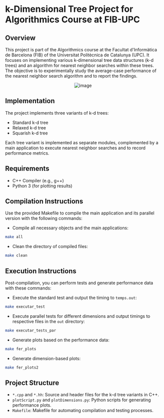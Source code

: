 # k-Dimensional Tree Project for Algorithmics Course at FIB-UPC

## Overview
This project is part of the Algorithmics course at the Facultat d'Informàtica de Barcelona (FIB) of the Universitat Politècnica de Catalunya (UPC). It focuses on implementing various k-dimensional tree data structures (k-d trees) and an algorithm for nearest neighbor searches within these trees. The objective is to experimentally study the average-case performance of the nearest neighbor search algorithm and to report the findings.
<p align="center">
  <img src="https://github.com/PauMayench/PauMayench-k-dimensional_tree_nearest_neighbour/assets/120923489/fb37727e-c2ad-4836-bb0a-ffca1f9a2e6f" alt="image">
</p>


## Implementation
The project implements three variants of k-d trees:
- Standard k-d tree
- Relaxed k-d tree
- Squarish k-d tree

Each tree variant is implemented as separate modules, complemented by a main application to execute nearest neighbor searches and to record performance metrics.

## Requirements
- C++ Compiler (e.g., g++)
- Python 3 (for plotting results)

## Compilation Instructions
Use the provided Makefile to compile the main application and its parallel version with the following commands:

- Compile all necessary objects and the main applications:


```bash
make all
```


- Clean the directory of compiled files:
```bash
make clean
```

## Execution Instructions
Post-compilation, you can perform tests and generate performance data with these commands:

- Execute the standard test and output the timing to `temps.out`:
```bash
make executar_test
```
- Execute parallel tests for different dimensions and output timings to respective files in the `out` directory:
```bash
make executar_tests_par
```
- Generate plots based on the performance data:
```bash
make fer_plots
````
- Generate dimension-based plots:
```bash
make fer_plots2
```

## Project Structure
- `*.cpp` and `*.hh`: Source and header files for the k-d tree variants in C++.
- `plotScript.py` and `plotDimensions.py`: Python scripts for generating performance plots.
- `Makefile`: Makefile for automating compilation and testing processes.

